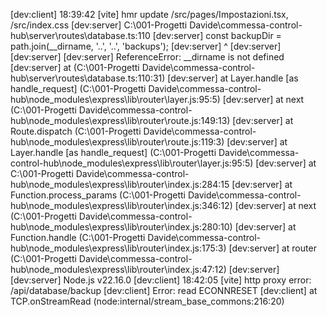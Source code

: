 [dev:client] 18:39:42 [vite] hmr update /src/pages/Impostazioni.tsx, /src/index.css
[dev:server] C:\001-Progetti Davide\commessa-control-hub\server\routes\database.ts:110
[dev:server]   const backupDir = path.join(__dirname, '..', '..', 'backups');
[dev:server]                               ^
[dev:server] 
[dev:server] 
[dev:server] ReferenceError: __dirname is not defined
[dev:server]     at <anonymous> (C:\001-Progetti Davide\commessa-control-hub\server\routes\database.ts:110:31)
[dev:server]     at Layer.handle [as handle_request] (C:\001-Progetti Davide\commessa-control-hub\node_modules\express\lib\router\layer.js:95:5)
[dev:server]     at next (C:\001-Progetti Davide\commessa-control-hub\node_modules\express\lib\router\route.js:149:13)
[dev:server]     at Route.dispatch (C:\001-Progetti Davide\commessa-control-hub\node_modules\express\lib\router\route.js:119:3)
[dev:server]     at Layer.handle [as handle_request] (C:\001-Progetti Davide\commessa-control-hub\node_modules\express\lib\router\layer.js:95:5)
[dev:server]     at C:\001-Progetti Davide\commessa-control-hub\node_modules\express\lib\router\index.js:284:15
[dev:server]     at Function.process_params (C:\001-Progetti Davide\commessa-control-hub\node_modules\express\lib\router\index.js:346:12)
[dev:server]     at next (C:\001-Progetti Davide\commessa-control-hub\node_modules\express\lib\router\index.js:280:10)
[dev:server]     at Function.handle (C:\001-Progetti Davide\commessa-control-hub\node_modules\express\lib\router\index.js:175:3)
[dev:server]     at router (C:\001-Progetti Davide\commessa-control-hub\node_modules\express\lib\router\index.js:47:12)
[dev:server] 
[dev:server] Node.js v22.16.0
[dev:client] 18:42:05 [vite] http proxy error: /api/database/backup
[dev:client] Error: read ECONNRESET
[dev:client]     at TCP.onStreamRead (node:internal/stream_base_commons:216:20)
